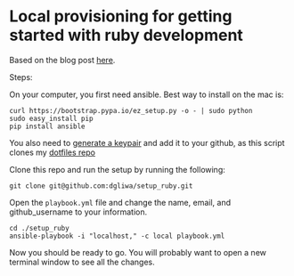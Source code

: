 Local provisioning for getting started with ruby development
====================

Based on the blog post [here](http://marvelley.com/blog/2014/04/11/local-provisioning-with-ansible/).

Steps:

On your computer, you first need ansible.  Best way to install on the mac is:

```
curl https://bootstrap.pypa.io/ez_setup.py -o - | sudo python
sudo easy_install pip
pip install ansible
```

You also need to [generate a keypair](https://help.github.com/articles/generating-a-new-ssh-key-and-adding-it-to-the-ssh-agent/) and add it to your github, as this script clones my [dotfiles repo](https://www.github.com/dgliwa/dotfiles)

Clone this repo and run the setup by running the following:

```
git clone git@github.com:dgliwa/setup_ruby.git
```

Open the `playbook.yml` file and change the name, email, and github_username to your information.

```
cd ./setup_ruby
ansible-playbook -i "localhost," -c local playbook.yml
```

Now you should be ready to go. You will probably want to open a new terminal window to see all the changes.
